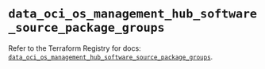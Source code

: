 # `data_oci_os_management_hub_software_source_package_groups`

Refer to the Terraform Registry for docs: [`data_oci_os_management_hub_software_source_package_groups`](https://registry.terraform.io/providers/oracle/oci/6.18.0/docs/data-sources/os_management_hub_software_source_package_groups).
